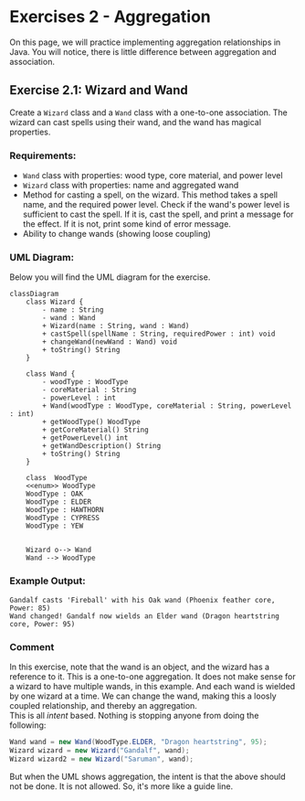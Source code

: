 # Exercises 2 - Aggregation

On this page, we will practice implementing aggregation relationships in Java. You will notice, there is little difference between aggregation and association.

## Exercise 2.1: Wizard and Wand

Create a `Wizard` class and a `Wand` class with a one-to-one association. The wizard can cast spells using their wand, and the wand has magical properties.

### Requirements:
- `Wand` class with properties: wood type, core material, and power level
- `Wizard` class with properties: name and aggregated wand
- Method for casting a spell, on the wizard. This method takes a spell name, and the required power level. Check if the wand's power level is sufficient to cast the spell. If it is, cast the spell, and print a message for the effect. If it is not, print some kind of error message.
- Ability to change wands (showing loose coupling)


### UML Diagram:

Below you will find the UML diagram for the exercise.

```mermaid
classDiagram
    class Wizard {
        - name : String
        - wand : Wand
        + Wizard(name : String, wand : Wand)
        + castSpell(spellName : String, requiredPower : int) void
        + changeWand(newWand : Wand) void
        + toString() String
    }
    
    class Wand {
        - woodType : WoodType
        - coreMaterial : String
        - powerLevel : int
        + Wand(woodType : WoodType, coreMaterial : String, powerLevel : int)
        + getWoodType() WoodType
        + getCoreMaterial() String
        + getPowerLevel() int
        + getWandDescription() String
        + toString() String
    }

    class  WoodType 
    <<enum>> WoodType
    WoodType : OAK 
    WoodType : ELDER
    WoodType : HAWTHORN
    WoodType : CYPRESS
    WoodType : YEW
    
    
    Wizard o--> Wand 
    Wand --> WoodType
```


### Example Output:
```
Gandalf casts 'Fireball' with his Oak wand (Phoenix feather core, Power: 85)
Wand changed! Gandalf now wields an Elder wand (Dragon heartstring core, Power: 95)
```

### Comment
In this exercise, note that the wand is an object, and the wizard has a reference to it. This is a one-to-one aggregation. It does not make sense for a wizard to have multiple wands, in this example. And each wand is wielded by one wizard at a time. We can change the wand, making this a loosly coupled relationship, and thereby an aggregation.\
This is all _intent_ based. Nothing is stopping anyone from doing the following:

```java
Wand wand = new Wand(WoodType.ELDER, "Dragon heartstring", 95);
Wizard wizard = new Wizard("Gandalf", wand);
Wizard wizard2 = new Wizard("Saruman", wand);
```

But when the UML shows aggregation, the intent is that the above should not be done. It is not allowed. So, it's more like a guide line.
